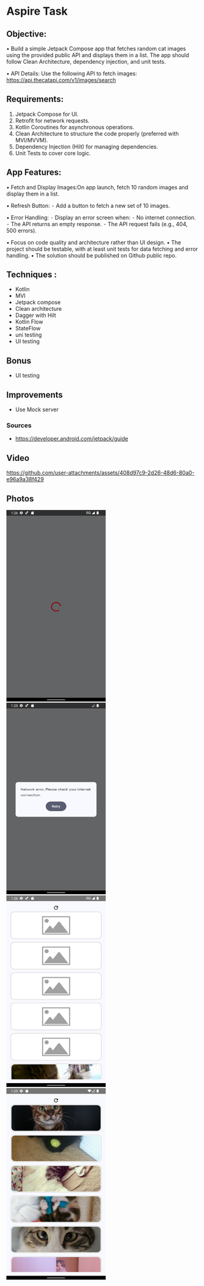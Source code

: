# Aspire Task

## Objective:

• Build a simple Jetpack Compose app that fetches random cat images using the provided public API and displays them in a list. The app should follow Clean Architecture, dependency injection, and unit tests.

• API Details: Use the following API to fetch images: https://api.thecatapi.com/v1/images/search

## Requirements:

1. Jetpack Compose for UI.
2. Retrofit for network requests.
3. Kotlin Coroutines for asynchronous operations.
4. Clean Architecture to structure the code properly (preferred with MVI/MVVM).
5. Dependency Injection (Hilt) for managing dependencies.
6. Unit Tests to cover core logic.

## App Features:
• Fetch and Display Images:On app launch, fetch 10 random images and display them in a list.

• Refresh Button: ⁃ Add a button to fetch a new set of 10 images.

• Error Handling:
⁃ Display an error screen when:
⁃ No internet connection.
⁃ The API returns an empty response.
⁃ The API request fails (e.g., 404, 500 errors).

• Focus on code quality and architecture rather than UI design.
• The project should be testable, with at least unit tests for data fetching and
error handling.
• The solution should be published on Github public repo.

## Techniques :

* Kotlin
* MVI
* Jetpack compose
* Clean architecture
* Dagger with Hilt
* Kotlin Flow
* StateFlow
* uni testing
* UI testing

## Bonus

* UI testing

## Improvements

* Use Mock server

### Sources

* https://developer.android.com/jetpack/guide

## Video

https://github.com/user-attachments/assets/408d97c9-2d26-48d6-80a0-e96a9a38f429

## Photos

<img src="/Images/1.png" width=260 height=500  title="Loading"> <img src="/Images/2.png" width=260 height=500 title="Network Issue" > 
<img src="/Images/3.png" width=260 height=500  title="Cats Load"> <img src="/Images/4.png" width=260 height=500  title="Cats List" >
